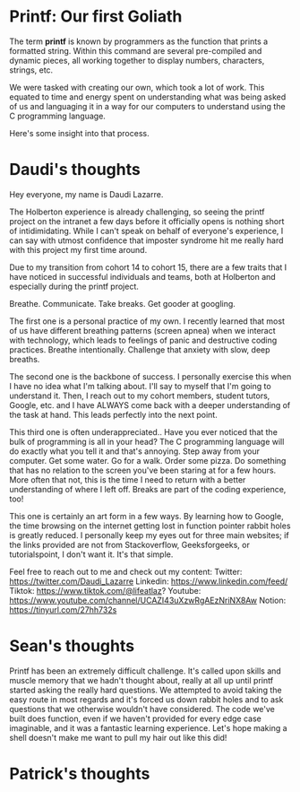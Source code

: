 # Printf: Our first Goliath

The term **printf** is known by programmers as the function that prints
a formatted string. Within this command are several pre-compiled and
dynamic pieces, all working together to display
numbers, characters, strings, etc.

We were tasked with creating our own, which took a lot of work. This
equated to time and energy spent on understanding what was being asked
of us and languaging it in a way for our computers to understand using the
C programming language.

Here's some insight into that process.

# Daudi's thoughts
Hey everyone, my name is Daudi Lazarre.

The Holberton experience is already challenging, so seeing the printf
project on the intranet a few days before it officially opens is nothing
short of intidimidating. While I can't speak on behalf of everyone's experience,
I can say with utmost confidence that imposter syndrome hit me really hard with
this project my first time around.

Due to my transition from cohort 14 to cohort 15, there are a few traits that
I have noticed in successful individuals and teams, both at Holberton and
especially during the printf project.

Breathe.
Communicate.
Take breaks.
Get gooder at googling.

The first one is a personal practice of my own. I recently learned that
most of us have different breathing patterns (screen apnea) when we interact
with technology, which leads to feelings of panic and destructive
coding practices. Breathe intentionally. Challenge that anxiety with slow, deep
breaths.

The second one is the backbone of success. I personally exercise this when
I have no idea what I'm talking about. I'll say to myself that I'm going to
understand it. Then, I reach out to my cohort members, student tutors, Google,
etc. and I have ALWAYS come back with a deeper understanding of
the task at hand. This leads perfectly into the next point.

This third one is often underappreciated.. Have you ever noticed that the bulk
of programming is all in your head? The C programming language will do exactly
what you tell it and that's annoying. Step away from your computer.
Get some water. Go for a walk. Order some pizza. Do something that has no
relation to the screen you've been staring at for a few hours. More often that
not, this is the time I need to return with a better understanding of where
I left off. Breaks are part of the coding experience, too!

This one is certainly an art form in a few ways. By learning how to Google,
the time browsing on the internet getting lost in function pointer rabbit holes
is greatly reduced. I personally keep my eyes out for three main websites; if
the links provided are not from Stackoverflow, Geeksforgeeks, or tutorialspoint,
I don't want it. It's that simple.

Feel free to reach out to me and check out my content:
Twitter: https://twitter.com/Daudi_Lazarre
Linkedin: https://www.linkedin.com/feed/
Tiktok: https://www.tiktok.com/@lifeatlaz?
Youtube: https://www.youtube.com/channel/UCAZI43uXzwRgAEzNriNX8Aw
Notion: https://tinyurl.com/27hh732s


# Sean's thoughts
Printf has been an extremely difficult challenge. It's called upon skills and muscle memory that we hadn't thought about, really at all up until printf started asking the really hard questions. We attempted to avoid taking the easy route in most regards and it's forced us down rabbit holes and to ask questions that we otherwise wouldn't have considered. The code we've built does function, even if we haven't provided for every edge case imaginable, and it was a fantastic learning experience.
Let's hope making a shell doesn't make me want to pull my hair out like this did! 

# Patrick's thoughts
